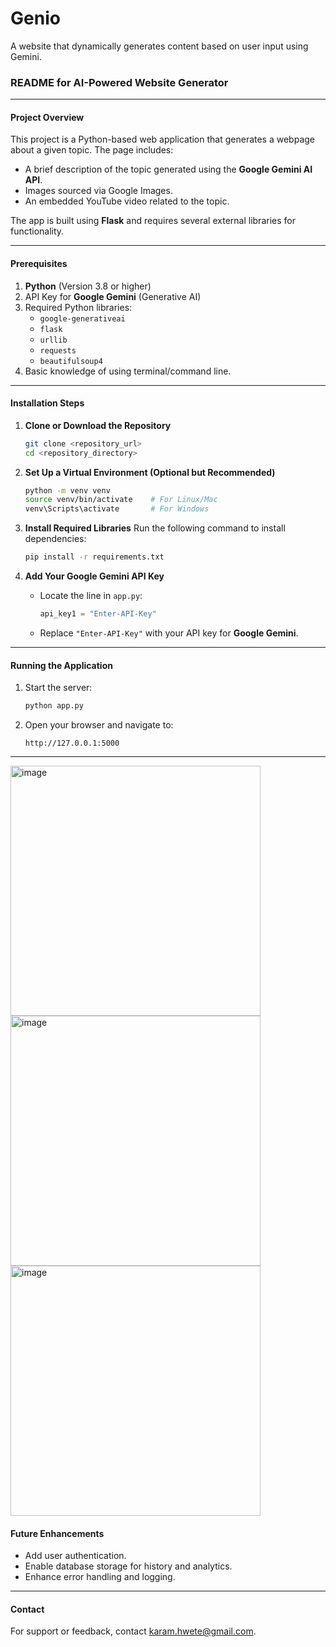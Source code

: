# Genio
A website that dynamically generates content based on user input using Gemini.

### README for AI-Powered Website Generator

---

#### **Project Overview**
This project is a Python-based web application that generates a webpage about a given topic. The page includes:
- A brief description of the topic generated using the **Google Gemini AI API**.
- Images sourced via Google Images.
- An embedded YouTube video related to the topic.

The app is built using **Flask** and requires several external libraries for functionality.

---

#### **Prerequisites**
1. **Python** (Version 3.8 or higher)
2. API Key for **Google Gemini** (Generative AI)
3. Required Python libraries:
   - `google-generativeai`
   - `flask`
   - `urllib`
   - `requests`
   - `beautifulsoup4`
4. Basic knowledge of using terminal/command line.

---

#### **Installation Steps**

1. **Clone or Download the Repository**
   ```bash
   git clone <repository_url>
   cd <repository_directory>
   ```

2. **Set Up a Virtual Environment (Optional but Recommended)**
   ```bash
   python -m venv venv
   source venv/bin/activate    # For Linux/Mac
   venv\Scripts\activate       # For Windows
   ```

3. **Install Required Libraries**
   Run the following command to install dependencies:
   ```bash
   pip install -r requirements.txt
   ```

4. **Add Your Google Gemini API Key**
   - Locate the line in `app.py`:
     ```python
     api_key1 = "Enter-API-Key"
     ```
   - Replace `"Enter-API-Key"` with your API key for **Google Gemini**.

---

#### **Running the Application**
1. Start the server:
   ```bash
   python app.py
   ```
2. Open your browser and navigate to:
   ```
   http://127.0.0.1:5000
   ```

---
<img src="https://github.com/user-attachments/assets/4b7d0153-f7cc-40ca-b24a-e0c22ba8ae3b" alt="image" width="400">
<img src="https://github.com/user-attachments/assets/21c08c99-30e5-423f-b6d9-d4f72357163b" alt="image" width="400">
<img src="https://github.com/user-attachments/assets/ecb3e9c5-5271-4138-bb6d-745c92eeb559" alt="image" width="400">


#### **Future Enhancements**
- Add user authentication.
- Enable database storage for history and analytics.
- Enhance error handling and logging.

---

#### **Contact**
For support or feedback, contact karam.hwete@gmail.com.
